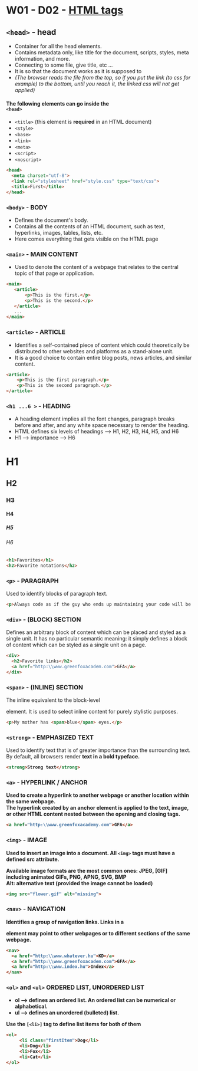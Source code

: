 
# W01 - D02 - [HTML tags](https://html.com/tags/)

## `<head>` - head
- Container for all the head elements.
- Contains metadata only, like title for the document, scripts, styles, meta information, and more.
- Connecting to some file, give title, etc ...
- It is so that the document works as it is supposed to
- _(The browser reads the file from the top, so if you put the link (to css for example) to the bottom, until you reach it, the linked css will not get applied)_


#### The following elements can go inside the <br/>`<head>`
- `<title>` (this element is **required** in an HTML document)
- `<style>`
- `<base>`
- `<link>`
- `<meta>`
- `<script>`
- `<noscript>`

```HTML
<head>
  <meta charset="utf-8">
  <link rel="stylesheet" href="style.css" type="text/css">
  <title>First</title>
</head>
```

### `<body>` - BODY
- Defines the document's body.
- Contains all the contents of an HTML document, such as text, hyperlinks, images, tables, lists, etc.
- Here comes everything that gets visible on the HTML page


### `<main>` - MAIN CONTENT
- Used to denote the content of a webpage that relates to the central topic of that page or application.


```HTML
<main>
   <article>
       <p>This is the first.</p>
       <p>This is the second.</p>
   </article>
   ...
</main>
```


### `<article>` - ARTICLE
- Identifies a self-contained piece of content which could theoretically be distributed to other websites and platforms as a stand-alone unit.
- It is a good choice to contain entire blog posts, news articles, and similar content.

```HTML
<article>
    <p>This is the first paragraph.</p>
    <p>This is the second paragraph.</p>
</article>
```

### `<h1 ...6 >` - HEADING
- A heading element implies all the font changes, paragraph breaks before and after, and any white space necessary to render the heading.
- HTML defines six levels of headings --> H1, H2, H3, H4, H5, and H6
- H1 --> importance --> H6

<h1> H1</h1>
<h2> H2</h2>
<h3> H3</h3>
<h4> H4</h4>
<h5> H5</h5>
<h6> H6</h6>

```HTML
<h1>Favorites</h1>
<h2>Favorite notations</h2>
```

### `<p>` - PARAGRAPH
Used to identify blocks of paragraph text.

```HTML
<p>Always code as if the guy who ends up maintaining your code will be a violent psychopath who knows where you live.</p>
```

### `<div>` - (BLOCK) SECTION
Defines an arbitrary block of content which can be placed and styled as a single unit. It has no particular semantic meaning: it simply defines a block of content which can be styled as a single unit on a page.

```HTML
<div>
  <h2>Favorite links</h2>
  <a href="http:\\www.greenfoxacadem.com">GFA</a>
</div>
```

### `<span>` - (INLINE) SECTION
The inline equivalent to the block-level <div> element. It is used to select inline content for purely stylistic purposes.

```HTML
<p>My mother has <span>blue</span> eyes.</p>
```

### `<strong>` - EMPHASIZED TEXT
Used to identify text that is of greater importance than the surrounding text. <br/>
By default, all browsers render <strong> text in a bold typeface.

```HTML
<strong>Strong text</strong>
```

### `<a>` - HYPERLINK / ANCHOR
Used to create a hyperlink to another webpage or another location within the same webpage. <br/>
The hyperlink created by an anchor element is applied to the text, image, or other HTML content nested between the opening and closing <a> tags.

```HTML
<a href="http:\\www.greenfoxacademy.com">GFA</a>
```

### `<img>` - IMAGE
Used to insert an image into a document. All `<img>` tags must have a defined src attribute. 

Available image formats are the most common ones: JPEG, [GIF] including animated GIFs, PNG, APNG, SVG, BMP <br/>
Alt: alternative text (provided the image cannot be loaded)

```HTML
<img src="flower.gif" alt="missing">
```

### `<nav>` - NAVIGATION
Identifies a group of navigation links. Links in a <nav> element may point to other webpages or to different sections of the same webpage.

```HTML
<nav>        
  <a href="http:\\www.whatever.hu">KD</a>
  <a href="http:\\www.greenfoxacadem.com">GFA</a>
  <a href="http:\\www.index.hu">Index</a>
</nav>
```

### `<ol>` and `<ul>` ORDERED LIST, UNORDERED LIST
- ol --> defines an ordered list. An ordered list can be numerical or alphabetical.
- ul --> defines an unordered (bulleted) list.


Use the `[<li>]` tag to define list items for both of them

```HTML
<ol>
     <li class="firstItem">Dog</li>
     <li>Dog</li>
     <li>Fox</li>
     <li>Cat</li>
</ol>
```